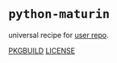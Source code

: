 # `python-maturin`

universal recipe for [user repo](../themartiancompany/ur).

[PKGBUILD](PKGBUILD)
[LICENSE](COPYING)
